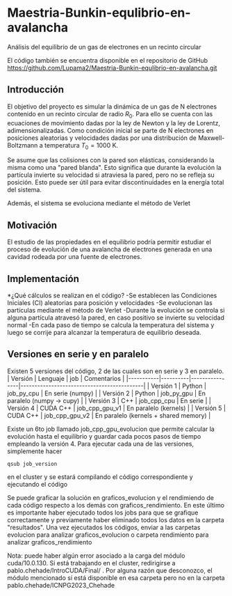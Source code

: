 # Maestria-Bunkin-equlibrio-en-avalancha
 Análisis del equilibrio de un gas de electrones en un recinto circular

El código también se encuentra disponible en el repositorio de GitHub
https://github.com/Lupama2/Maestria-Bunkin-equlibrio-en-avalancha.git


## Introducción
 El objetivo del proyecto es simular la dinámica de un gas de N electrones contenido en un recinto circular de radio $R_0$. Para ello se cuenta con las ecuaciones de movimiento dadas por la ley de Newton y la ley de Lorentz, adimensionalizadas. Como condición inicial se parte de N electrones en posiciones aleatorias y velocidades dadas por una distribución de Maxwell-Boltzmann a temperatura $T_0 = 1000$ K.

 Se asume que las colisiones con la pared son elásticas, considerando la misma como una "pared blanda". Esto significa que durante la evolución la partícula invierte su velocidad si atraviesa la pared, pero no se refleja su posición. Esto puede ser útil para evitar discontinuidades en la energía total del sistema.

 Además, el sistema se evoluciona mediante el método de Verlet

## Motivación
 El estudio de las propiedades en el equilibrio podría permitir estudiar el proceso de evolución de una avalancha de electrones generada en una cavidad rodeada por una fuente de electrones.

## Implementación

*¿Qué cálculos se realizan en el código?
-Se establecen las Condiciones Iniciales (CI) aleatorias para posición y velocidades
-Se evolucionan las partículas mediante el método de Verlet
-Durante la evolución se controla si alguna partícula atravesó la pared, en caso positivo se invierte su velocidad normal
-En cada paso de tiempo se calcula la temperatura del sistema y luego se corrije para alcanzar la temperatura de equilibrio deseada.

## Versiones en serie y en paralelo
Existen 5 versiones del código, 2 de las cuales son en serie y 3 en paralelo.
| Versión   | Lenguaje | job            | Comentarios                                |
|-----------|----------|----------------|--------------------------------------------|
| Versión 1 | Python   | job_py_cpu     | En serie (numpy)                           |
| Versión 2 | Python   | job_py_gpu     | En paralelo (numpy -> cupy)                |
| Versión 3 | C++      | job_cpp_cpu    | En serie                                   |
| Versión 4 | CUDA C++ | job_cpp_gpu_v1 | En paralelo (kernels)                      |
| Versión 5 | CUDA C++ | job_cpp_gpu_v2 | En paralelo (kernels + shared memory)      |

Existe un 6to job llamado job_cpp_gpu_evolucion que permite calcular la evolución hasta el equilibrio y guardar cada pocos pasos de tiempo empleando la versión 4. Para ejecutar cada una de las versiones, simplemente hacer
~~~
qsub job_version
~~~
en el cluster y se estará compilando el código correspondiente y ejecutando el código

Se puede graficar la solución en graficos_evolucion y el rendimiendo de cada código respecto a los demás con graficos_rendimiento. En este último es importante haber ejecutado todos los jobs para que se grafique correctamente y previamente haber eliminado todos los datos en la carpeta "resultados". Una vez ejecutados los códigos, enviar a las carpetas evolucion para analizar graficos_evolucion o carpeta rendimiento para analizar graficos_rendimiento

Nota: puede haber algún error asociado a la carga del módulo cuda/10.0.130. Si está trabajando en el cluster, redirigirse a pablo.chehade/IntroCUDA/Final/ . Por alguna razón que desconozco, el módulo mencionado sí está disponible en esa carpeta pero no en la carpeta pablo.chehade/ICNPG2023_Chehade

